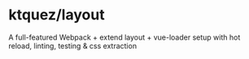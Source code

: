# ktquez/layout

A full-featured Webpack + extend layout + vue-loader setup with hot reload, linting, testing & css extraction
